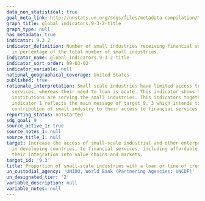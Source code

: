 ```yaml
---
data_non_statistical: true
goal_meta_link: http://unstats.un.org/sdgs/files/metadata-compilation/Metadata-Goal-9.pdf
graph_title: global_indicators.9-3-2-title
graph_type: null
has_metadata: true
indicator: 9.3.2
indicator_definition: Number of small industries receiving financial services is presented
  in percentage of the total number of small industries.
indicator_name: global_indicators.9-3-2-title
indicator_sort_order: 09-03-02
indicator_variable: null
national_geographical_coverage: United States
published: true
rationale_interpretation: Small scale industries have limited access to financial
  services, whereas their need to loan is acute. This indicator shows how widely financial
  institutions are serving the small industries. This indicators together with suggested
  indicator 1 reflects the main message of target 9, 3 which intends to balance the
  contribution of small industry to their access to financial services.
reporting_status: notstarted
sdg_goal: 9
source_active_1: true
source_notes_1: null
source_title_1: null
target: Increase the access of small-scale industrial and other enterprises, in particular
  in developing countries, to financial services, including affordable credit, and
  their integration into value chains and markets.
target_id: '9.3'
title: Proportion of small-scale industries with a loan or line of credit
un_custodial_agency: 'UNIDO, World Bank (Partnering Agencies: UNCDF)'
un_designated_tier: '2'
variable_description: null
variable_notes: null
---
```

